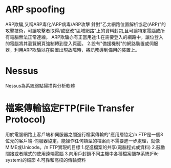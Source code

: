 # ARP spoofing

ARP欺騙,又稱ARP毒化/ARP病毒/ARP攻擊
針對"乙太網路位置解析協定(ARP)"的攻擊技術，可讓攻擊者取得/或竄改"區域網路"上的資料封包,且可讓特定電腦或所有電腦無法正常連線。
ARP欺騙亦有正當用途:1.在需要登入的網路中，讓位登入的電腦將其瀏覽網頁強制轉到登入頁面。
2.設有"備援機制"的網路裝置或伺服器，利用ARP欺騙以在裝置出現故障時，將訊務導到備用的裝置上。

# Nessus

Nessus為系統弱點掃描與分析軟體

# 檔案傳輸協定FTP(File Transfer Protocol)

用於電腦網路上客戶端和伺服器之間進行檔案傳輸的"應用層協定/n
FTP是一個8位元的客戶端-伺服器協定，能操作任何類型的檔案而不需要進一步處理，就像MIME或Unicode。/n
FTP實現的目標
1.促進檔案的共享(電腦程式或資料)
2.鼓勵間接或者隱式的使用遠端電腦
3.向用戶封鎖不同主機中各種檔案儲存系統(File system)的細節
4.可靠和高校的傳輸資料
